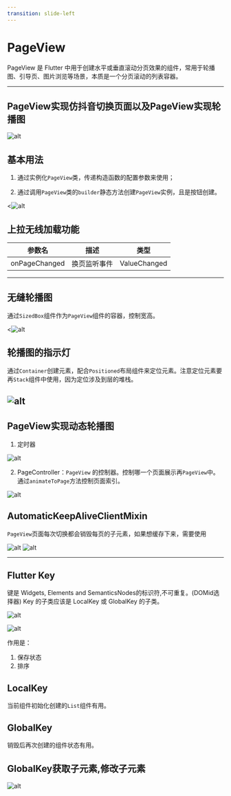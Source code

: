 ```yaml
---
transition: slide-left
---
```


# PageView

PageView 是 Flutter 中用于创建水平或垂直滚动分页效果的组件，常用于轮播图、引导页、图片浏览等场景，本质是一个分页滚动的列表容器。


---

## PageView实现仿抖音切换页面以及PageView实现轮播图

![alt](../images/image.png)

## 基本用法

1. 通过实例化`PageView`类，传递构造函数的配置参数来使用；


2. 通过调用`PageView`类的`builder`静态方法创建`PageView`实例，且是按钮创建。

<![alt](../images/2.png)

## 上拉无线加载功能

参数名|描述|类型
---|---|---
onPageChanged|换页监听事件|ValueChanged<int>

---

## 无缝轮播图

通过`SizedBox`组件作为`PageView`组件的容器，控制宽高。

<![alt](../images/image%20copy.png)

## 轮播图的指示灯

通过`Container`创建元素，配合`Positioned`布局组件来定位元素。注意定位元素要再`Stack`组件中使用，因为定位涉及到层的堆栈。

![alt](../images/image%20copy%202.png)
---

## PageView实现动态轮播图 

1. 定时器

![alt](../images/image%20copy%203.png)


2. PageController：`PageView` 的控制器。控制哪一个页面展示再`PageView`中。通过`animateToPage`方法控制页面索引。

![alt](../images/image%20copy%204.png)


##  AutomaticKeepAliveClientMixin

`PageView`页面每次切换都会销毁每页的子元素，如果想缓存下来，需要使用

![alt](../images/image%20copy%206.png)
![alt](../images/image%20copy%205.png)



---

## Flutter Key

键是 Widgets, Elements and SemanticsNodes的标识符,不可重复。(DOMid选择器)
Key 的子类应该是 LocalKey 或 GlobalKey 的子类。

![alt](../images/image%20copy%207.png)

![alt](../images/image%20copy%208.png)

作用是：

1. 保存状态
2. 排序

## LocalKey

当前组件初始化创建的`List`组件有用。

## GlobalKey

销毁后再次创建的组件状态有用。

## GlobalKey获取子元素,修改子元素

![alt](../images/image%20copy%209.png)